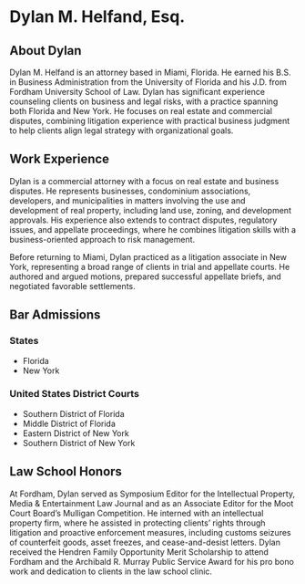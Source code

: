 # **Dylan M. Helfand, Esq.**
  
## About Dylan

Dylan M. Helfand is an attorney based in Miami, Florida. He earned his B.S. in Business Administration from the University of Florida and his J.D. from Fordham University School of Law. Dylan has significant experience counseling clients on business and legal risks, with a practice spanning both Florida and New York. He focuses on real estate and commercial disputes, combining litigation experience with practical business judgment to help clients align legal strategy with organizational goals.

## Work Experience

Dylan is a commercial attorney with a focus on real estate and business disputes. He represents businesses, condominium associations, developers, and municipalities in matters involving the use and development of real property, including land use, zoning, and development approvals. His experience also extends to contract disputes, regulatory issues, and appellate proceedings, where he combines litigation skills with a business-oriented approach to risk management.

Before returning to Miami, Dylan practiced as a litigation associate in New York, representing a broad range of clients in trial and appellate courts. He authored and argued motions, prepared successful appellate briefs, and negotiated favorable settlements. 

## Bar Admissions
### States
- Florida 
- New York
 
### United States District Courts
- Southern District of Florida
- Middle District of Florida 
- Eastern District of New York 
- Southern District of New York  

## Law School Honors

At Fordham, Dylan served as Symposium Editor for the Intellectual Property, Media & Entertainment Law Journal and as an Associate Editor for the Moot Court Board’s Mulligan Competition. He interned with an intellectual property firm, where he assisted in protecting clients’ rights through litigation and proactive enforcement measures, including customs seizures of counterfeit goods, asset freezes, and cease-and-desist letters. Dylan received the Hendren Family Opportunity Merit Scholarship to attend Fordham and the Archibald R. Murray Public Service Award for his pro bono work and dedication to clients in the law school clinic. 



